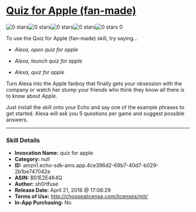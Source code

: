 # [Quiz for Apple (fan-made)](http://alexa.amazon.com/#skills/amzn1.echo-sdk-ams.app.4ce396d2-69b7-40d7-b029-2b1be747042e)
![0 stars](../../images/ic_star_border_black_18dp_1x.png)![0 stars](../../images/ic_star_border_black_18dp_1x.png)![0 stars](../../images/ic_star_border_black_18dp_1x.png)![0 stars](../../images/ic_star_border_black_18dp_1x.png)![0 stars](../../images/ic_star_border_black_18dp_1x.png) 0

To use the Quiz for Apple (fan-made) skill, try saying...

* *Alexa, open quiz for apple*

* *Alexa, launch quiz for apple*

* *Alexa, quiz for apple*

Turn Alexa into the Apple fanboy that finally gets your obsession with the company or watch her stump your friends who think they know all there is to know about Apple.

Just install the skill onto your Echo and say one of the example phrases to get started. Alexa will ask you 5 questions per game and suggest possible answers.

***

### Skill Details

* **Invocation Name:** quiz for apple
* **Category:** null
* **ID:** amzn1.echo-sdk-ams.app.4ce396d2-69b7-40d7-b029-2b1be747042e
* **ASIN:** B01E2E4K4Q
* **Author:** sh0rtfuse
* **Release Date:** April 21, 2016 @ 17:08:29
* **Terms of Use:** http://choosealicense.com/licenses/mit/
* **In-App Purchasing:** No
